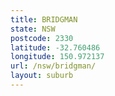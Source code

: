 ```yaml
---
title: BRIDGMAN
state: NSW
postcode: 2330
latitude: -32.760486
longitude: 150.972137
url: /nsw/bridgman/
layout: suburb
---
```


